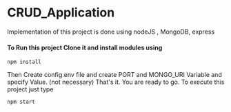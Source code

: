 # CRUD_Application
Implementation of this project is done using nodeJS , MongoDB, express

#### To Run this project Clone it and install modules using
```
npm install
```

Then Create config.env file and create PORT and MONGO_URI Variable and specify Value. (not necessary)
That's it. You are ready to go. To execute this project just type
```
npm start
```
